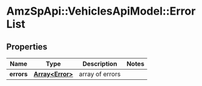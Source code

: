 # AmzSpApi::VehiclesApiModel::ErrorList

## Properties
Name | Type | Description | Notes
------------ | ------------- | ------------- | -------------
**errors** | [**Array&lt;Error&gt;**](Error.md) | array of errors | 

